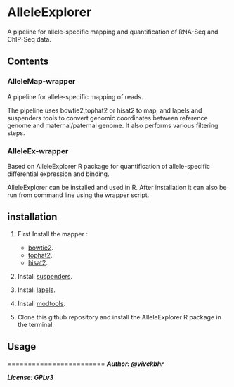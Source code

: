 
# AlleleExplorer
A pipeline for allele-specific mapping and quantification of RNA-Seq and ChIP-Seq data.

## Contents

### AlleleMap-wrapper
A pipeline for allele-specific mapping of reads.

The pipeline uses bowtie2,tophat2 or hisat2 to map, and lapels and suspenders tools to convert
genomic coordinates between reference genome and maternal/paternal genome.
It also performs various filtering steps.

### AlleleEx-wrapper
Based on AlleleExplorer R package for quantification of allele-specific differential expression and binding.

AlleleExplorer can be installed and used in R. After installation it can also be run from command line using the wrapper script.


## installation

1) First Install the mapper :
    + [bowtie2](http://bowtie-bio.sourceforge.net/bowtie2/index.shtml).
    + [tophat2](https://ccb.jhu.edu/software/tophat/index.shtml).
    + [hisat2](https://ccb.jhu.edu/software/hisat2/index.shtml).

2) Install [suspenders](https://github.com/holtjma/suspenders).

3) Install [lapels](https://pypi.python.org/pypi/lapels).

4) Install [modtools](https://pypi.python.org/pypi/modtools/1.0.2).

5) Clone this github repository and install the AlleleExplorer R package in the terminal.

## Usage



========================
***Author: @vivekbhr***

***License: GPLv3***
